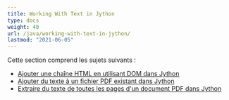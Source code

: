 ```yaml
---
title: Working With Text in Jython
type: docs
weight: 40
url: /java/working-with-text-in-jython/
lastmod: "2021-06-05"
---
```


Cette section comprend les sujets suivants :

- [Ajouter une chaîne HTML en utilisant DOM dans Jython](/pdf/java/add-html-string-using-dom-in-jython/)
- [Ajouter du texte à un fichier PDF existant dans Jython](/pdf/java/add-text-to-an-existing-pdf-file-in-jython/)
- [Extraire du texte de toutes les pages d'un document PDF dans Jython](/pdf/java/extract-text-from-all-the-pages-of-a-pdf-document-in-jython/)